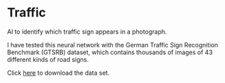 # Traffic
AI to identify which traffic sign appears in a photograph.

I have tested this neural network with the German Traffic Sign Recognition Benchmark (GTSRB) dataset, which contains thousands of images of 43 different kinds of road signs.

Click [here](https://cdn.cs50.net/ai/2020/x/projects/5/gtsrb.zip) to download the data set.
